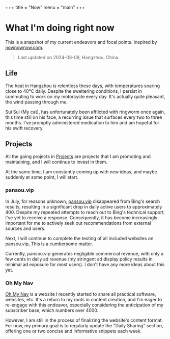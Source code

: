 +++
title = "Now"
menu = "main"
+++

# What I'm doing right now

This is a snapshot of my current endeavors and focal points. Inspired by [nownownow.com](https://nownownow.com/about).

> Last updated on 2024-08-08, Hangzhou, China.

## Life

The heat in Hangzhou is relentless these days, with temperatures soaring close to 40°C daily. Despite the sweltering conditions, I persist in commuting to work on my motorcycle every day. It's actually quite pleasant, the wind passing through me.

Sui Sui (My cat), has unfortunately been afflicted with ringworm once again, this time still on his face, a recurring issue that surfaces every two to three months. I've promptly administered medication to him and am hopeful for his swift recovery.

## Projects

All the going projects in [Projects](/projects) are projects that I am promoting and maintaining, and I will continue to invest in them.

At the same time, I am constantly coming up with new ideas, and maybe suddenly at some point, I will start.

### pansou.vip

In July, for reasons unknown, [pansou.vip](https://www.pansou.vip/) disappeared from Bing's search results, resulting in a significant drop in daily active users to approximately 400. Despite my repeated attempts to reach out to Bing's technical support, I've yet to receive a response. Consequently, it has become increasingly important for me to actively seek out recommendations from external sources and users.

Next, I will continue to complete the testing of all included websites on pansou.vip, This is a cumbersome matter.

Currently, pansou.vip generates negligible commercial revenue, with only a few cents in daily ad revenue (my stringent ad display policy results in minimal ad exposure for most users). I don't have any more ideas about this yet.

### Oh My Nav

[Oh My Nav](https://ohmynav.com/) is a website I recently started to share all practical software, websites, etc. It's a return to my roots in content creation, and I'm eager to re-engage with this endeavor, especially considering the anticipation of my subscriber base, which numbers over 4000.

However, I am still in the process of finalizing the website's content format. For now, my primary goal is to regularly update the "Daily Sharing" section, offering one or two concise and informative snippets each week.